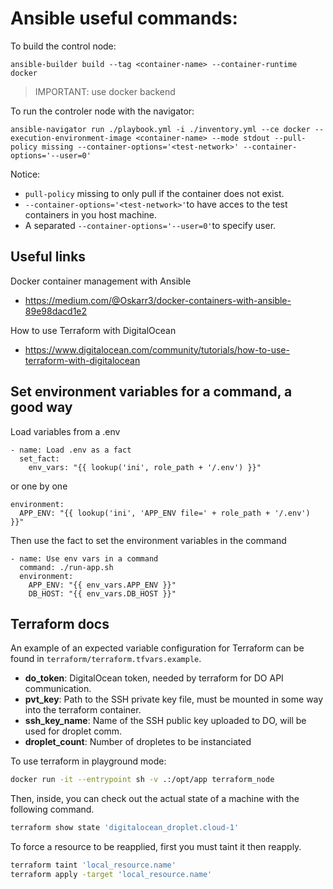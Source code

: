 # Ansible useful commands:

To build the control node:

```
ansible-builder build --tag <container-name> --container-runtime docker
```

> IMPORTANT: use docker backend

To run the controler node with the navigator:

```
ansible-navigator run ./playbook.yml -i ./inventory.yml --ce docker --execution-environment-image <container-name> --mode stdout --pull-policy missing --container-options='<test-network>' --container-options='--user=0'
```

Notice:
* `pull-policy` missing to only pull if the container does not exist.
* `--container-options='<test-network>'`to have acces to the test containers in you host machine.
* A separated `--container-options='--user=0'`to specify user.

## Useful links
Docker container management with Ansible
- https://medium.com/@Oskarr3/docker-containers-with-ansible-89e98dacd1e2

How to use Terraform with DigitalOcean
- https://www.digitalocean.com/community/tutorials/how-to-use-terraform-with-digitalocean


## Set environment variables for a command, a good way

Load variables from a .env
```
- name: Load .env as a fact
  set_fact:
    env_vars: "{{ lookup('ini', role_path + '/.env') }}"
```

or one by one
```
environment:
  APP_ENV: "{{ lookup('ini', 'APP_ENV file=' + role_path + '/.env') }}"
```

Then use the fact to set the environment variables in the command
```
- name: Use env vars in a command
  command: ./run-app.sh
  environment:
    APP_ENV: "{{ env_vars.APP_ENV }}"
    DB_HOST: "{{ env_vars.DB_HOST }}"
```

## Terraform docs
An example of an expected variable configuration for Terraform can be found in `terraform/terraform.tfvars.example`.

- **do_token**: DigitalOcean token, needed by terraform for DO API communication.
- **pvt_key**: Path to the SSH private key file, must be mounted in some way into the terraform container.
- **ssh_key_name**: Name of the SSH public key uploaded to DO, will be used for droplet comm.
- **droplet_count**: Number of dropletes to be instanciated

To use terraform in playground mode:
```bash
docker run -it --entrypoint sh -v .:/opt/app terraform_node
```

Then, inside, you can check out the actual state of a machine with the following command.
```bash
terraform show state 'digitalocean_droplet.cloud-1'
```

To force a resource to be reapplied, first you must taint it then reapply.
```bash
terraform taint 'local_resource.name'
terraform apply -target 'local_resource.name'
```
